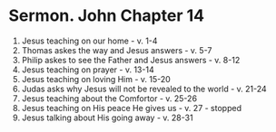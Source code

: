 # Sermon. John Chapter 14

1. Jesus teaching on our home - v. 1-4
2. Thomas askes the way and Jesus answers - v. 5-7
3. Philip askes to see the Father and Jesus answers - v. 8-12
4. Jesus teaching on prayer - v. 13-14
5. Jesus teaching on loving Him - v. 15-20
6. Judas asks why Jesus will not be revealed to the world - v. 21-24
7. Jesus teaching about the Comfortor - v. 25-26
8. Jesus teaching on His peace He gives us - v. 27 - stopped
9. Jesus talking about His going away - v. 28-31
